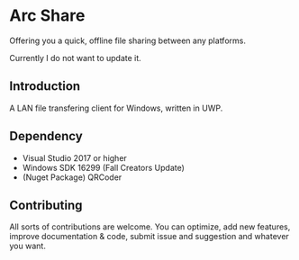 ﻿# Arc Share
Offering you a quick, offline file sharing between any platforms.

Currently I do not want to update it.

## Introduction
A LAN file transfering client for Windows, written in UWP.

## Dependency
 + Visual Studio 2017 or higher
 + Windows SDK 16299 (Fall Creators Update)
 + (Nuget Package) QRCoder

## Contributing
All sorts of contributions are welcome. You can optimize, add new features, improve documentation & code, submit issue and suggestion and whatever you want.